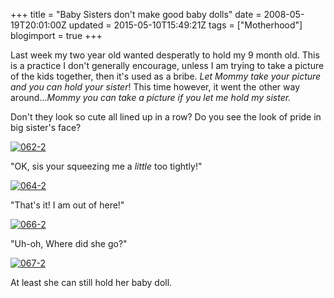 +++
title = "Baby Sisters don't make good baby dolls"
date = 2008-05-19T20:01:00Z
updated = 2015-05-10T15:49:21Z
tags = ["Motherhood"]
blogimport = true 
+++

Last week my two year old wanted desperatly to hold my 9 month old.  This is a practice I don't generally encourage, unless I am trying to take a picture of the kids together, then it's used as a bribe. _Let Mommy take your picture and you can hold your sister_!  This time however, it went the other way around..._Mommy you can take a picture if you let me hold my sister._

Don't they look so cute all lined up in a row?  Do you see the look of pride in big sister's face? []()

[![062-2](https://latc.s3.amazonaws.com/wp-content/uploads/2008/05/062-2-225x300.jpg "062-2")](https://latc.s3.amazonaws.com/wp-content/uploads/2008/05/062-2.jpg)

"OK, sis your squeezing me a _little_ too tightly!"

[![064-2](https://latc.s3.amazonaws.com/wp-content/uploads/2008/05/064-2-225x300.jpg "064-2")](https://latc.s3.amazonaws.com/wp-content/uploads/2008/05/064-2.jpg)

"That's it!  I am out of here!"

[![066-2](https://latc.s3.amazonaws.com/wp-content/uploads/2008/05/066-2-300x224.jpg "066-2")](https://latc.s3.amazonaws.com/wp-content/uploads/2008/05/066-2.jpg)

"Uh-oh, Where did she go?"

[![067-2](https://latc.s3.amazonaws.com/wp-content/uploads/2008/05/067-2-225x300.jpg "067-2")](https://latc.s3.amazonaws.com/wp-content/uploads/2008/05/067-2.jpg)

At least she can still hold her baby doll.
